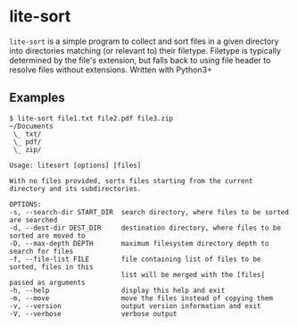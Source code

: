 # lite-sort
`lite-sort` is a simple program to collect and sort files in a given directory into directories
matching (or relevant to) their filetype. Filetype is typically determined by the file's extension,
but falls back to using file header to resolve files without extensions. Written with Python3+

## Examples
```console
$ lite-sort file1.txt file2.pdf file3.zip
~/Documents
 \_ txt/
 \_ pdf/
 \_ zip/
```

```
Usage: litesort [options] [files]

With no files provided, sorts files starting from the current directory and its subdirectories.

OPTIONS:
-s, --search-dir START_DIR  search directory, where files to be sorted are searched
-d, --dest-dir DEST_DIR     destination directory, where files to be sorted are moved to
-D, --max-depth DEPTH       maximum filesystem directory depth to search for files
-f, --file-list FILE        file containing list of files to be sorted, files in this
                            list will be merged with the [files] passed as arguments
-h, --help                  display this help and exit
-m, --move                  move the files instead of copying them
-v, --version               output version information and exit
-V, --verbose               verbose output
```
